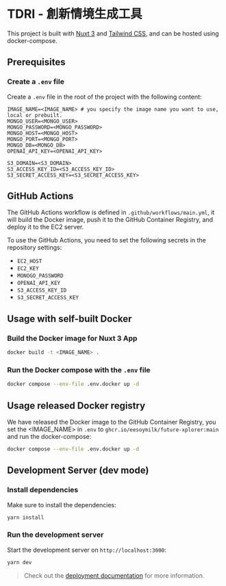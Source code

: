 # TDRI - 創新情境生成工具

This project is built with [Nuxt 3](https://v3.nuxtjs.org) and [Tailwind CSS](https://tailwindcss.com), and can be hosted using docker-compose.

## Prerequisites

### Create a `.env` file

Create a `.env` file in the root of the project with the following content:

```plaintext
IMAGE_NAME=<IMAGE_NAME> # you specify the image name you want to use, local or prebuilt.
MONGO_USER=<MONGO_USER>
MONGO_PASSWORD=<MONGO_PASSWORD>
MONGO_HOST=<MONGO_HOST>
MONGO_PORT=<MONGO_PORT>
MONGO_DB=<MONGO_DB>
OPENAI_API_KEY=<OPENAI_API_KEY>

S3_DOMAIN=<S3_DOMAIN>
S3_ACCESS_KEY_ID=<S3_ACCESS_KEY_ID>
S3_SECRET_ACCESS_KEY=<S3_SECRET_ACCESS_KEY>
```

## GitHub Actions

The GitHub Actions workflow is defined in `.github/workflows/main.yml`, it will build the Docker image, push it to the GitHub Container Registry, and deploy it to the EC2 server.

To use the GitHub Actions, you need to set the following secrets in the repository settings:

- `EC2_HOST`
- `EC2_KEY`
- `MONOGO_PASSWORD`
- `OPENAI_API_KEY`
- `S3_ACCESS_KEY_ID`
- `S3_SECRET_ACCESS_KEY`

## Usage with self-built Docker

### Build the Docker image for Nuxt 3 App

```zsh
docker build -t <IMAGE_NAME> .
```

### Run the Docker compose with the `.env` file

```zsh
docker compose --env-file .env.docker up -d
```

## Usage released Docker registry

We have released the Docker image to the GitHub Container Registry, you set the <IMAGE_NAME> in `.env` to `ghcr.io/eesoymilk/future-xplorer:main` and run the docker-compose:

```zsh
docker compose --env-file .env.docker up -d
```

## Development Server (dev mode)

### Install dependencies

Make sure to install the dependencies:

```zsh
yarn install
```

### Run the development server

Start the development server on `http://localhost:3000`:

```zsh
yarn dev
```

> Check out the [deployment documentation](https://nuxt.com/docs/getting-started/deployment) for more information.
